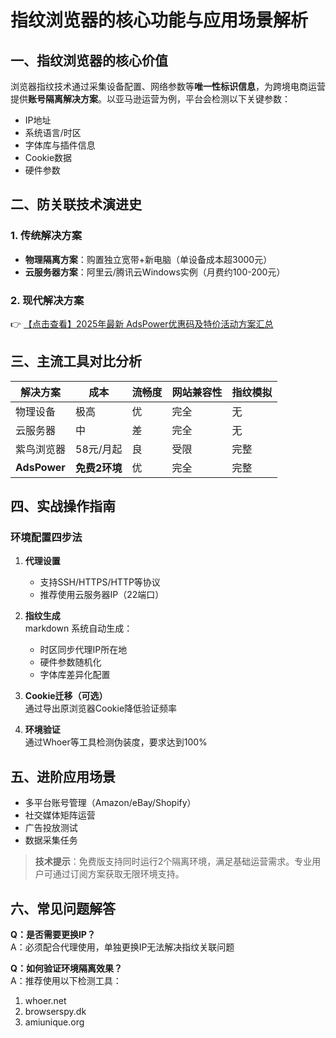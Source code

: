 # 指纹浏览器的核心功能与应用场景解析

## 一、指纹浏览器的核心价值
浏览器指纹技术通过采集设备配置、网络参数等**唯一性标识信息**，为跨境电商运营提供**账号隔离解决方案**。以亚马逊运营为例，平台会检测以下关键参数：
- IP地址
- 系统语言/时区
- 字体库与插件信息
- Cookie数据
- 硬件参数

## 二、防关联技术演进史
### 1. 传统解决方案
- **物理隔离方案**：购置独立宽带+新电脑（单设备成本超3000元）
- **云服务器方案**：阿里云/腾讯云Windows实例（月费约100-200元）

### 2. 现代解决方案
👉 [【点击查看】2025年最新 AdsPower优惠码及特价活动方案汇总](https://bit.ly/adspower_free)

## 三、主流工具对比分析
| 解决方案       | 成本        | 流畅度 | 网站兼容性 | 指纹模拟 |
|----------------|-------------|--------|------------|----------|
| 物理设备       | 极高        | 优     | 完全       | 无       |
| 云服务器       | 中          | 差     | 完全       | 无       |
| 紫鸟浏览器     | 58元/月起   | 良     | 受限       | 完整     |
| **AdsPower**   | **免费2环境** | 优     | 完全       | 完整     |

## 四、实战操作指南
### 环境配置四步法
1. **代理设置**  
   - 支持SSH/HTTPS/HTTP等协议
   - 推荐使用云服务器IP（22端口）

2. **指纹生成**  
   markdown
   系统自动生成：
   - 时区同步代理IP所在地
   - 硬件参数随机化
   - 字体库差异化配置
   

3. **Cookie迁移（可选）**  
   通过导出原浏览器Cookie降低验证频率

4. **环境验证**  
   通过Whoer等工具检测伪装度，要求达到100%

## 五、进阶应用场景
- 多平台账号管理（Amazon/eBay/Shopify）
- 社交媒体矩阵运营
- 广告投放测试
- 数据采集任务

> **技术提示**：免费版支持同时运行2个隔离环境，满足基础运营需求。专业用户可通过订阅方案获取无限环境支持。

## 六、常见问题解答
**Q：是否需要更换IP？**  
A：必须配合代理使用，单独更换IP无法解决指纹关联问题

**Q：如何验证环境隔离效果？**  
A：推荐使用以下检测工具：
1. whoer.net
2. browserspy.dk
3. amiunique.org